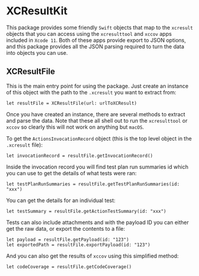 # XCResultKit

This package provides some friendly `Swift` objects that map to the `xcresult` objects that you can
access using the `xcresulttool` and `xccov` apps included in `Xcode 11`. Both of these apps provide
export to JSON options, and this package provides all the JSON parsing required to turn the data into
objects you can use.

## XCResultFile

This is the main entry point for using the package. Just create an instance of this object with the path
to the `.xcresult` you want to extract from:

```
let resultFile = XCResultFile(url: urlToXCResult)
```

Once you have created an instance, there are several methods to extract and parse the data. Note that these
all shell out to run the `xcresulttool` or `xccov` so clearly this will not work on anything but `macOS`.

To get the `ActionsInvocationRecord` object (this is the top level object in the `.xcresult` file):

```
let invocationRecord = resultFile.getInvocationRecord()
```

Inside the invocation record you will find test plan run summaries id which you can use to get the details of what tests were ran:

```
let testPlanRunSummaries = resultFile.getTestPlanRunSummaries(id: "xxx")
```

You can get the details for an individual test:

```
let testSummary = resultFile.getActionTestSummary(id: "xxx")
```

Tests can also include attachments and with the payload ID you can either get the raw data, or export the contents to a file:

```
let payload = resultFile.getPayload(id: "123")
let exportedPath = resultFile.exportPayload(id: "123")
```

And you can also get the results of `xccov` using this simplified method:

```
let codeCoverage = resultFile.getCodeCoverage()
```
